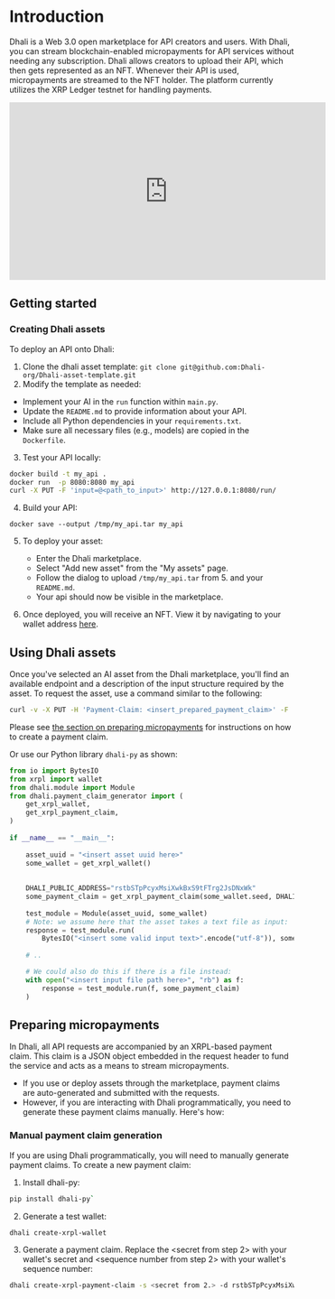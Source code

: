 # Introduction

Dhali is a Web 3.0 open marketplace for API creators and users. With Dhali, you can stream blockchain-enabled micropayments for API services without needing any subscription. Dhali allows creators to upload their API, which then gets represented as an NFT. Whenever their API is used, micropayments are streamed to the NFT holder. The platform currently utilizes the XRP Ledger testnet for handling payments.

 <p align="center" style="width:560px;">
          <iframe width="560" height="315" src="https://www.youtube-nocookie.com/embed/QaC_-lBG9hc" title="YouTube video player" frameborder="0" allow="accelerometer; autoplay; clipboard-write; encrypted-media; gyroscope; picture-in-picture; web-share" allowfullscreen></iframe>
</p>

## Getting started

### Creating Dhali assets

To deploy an API onto Dhali:
1. Clone the dhali asset template:
`git clone git@github.com:Dhali-org/Dhali-asset-template.git`
2. Modify the template as needed:
* Implement your AI in the `run` function within `main.py`.
* Update the `README.md` to provide information about your API.
* Include all Python dependencies in your `requirements.txt`.
* Make sure all necessary files (e.g., models) are copied in the `Dockerfile`.

3. Test your API locally:
```bash
docker build -t my_api .
docker run  -p 8080:8080 my_api
curl -X PUT -F 'input=@<path_to_input>' http://127.0.0.1:8080/run/
```
4. Build your API:
```
docker save --output /tmp/my_api.tar my_api
```
5. To deploy your asset:
    * Enter the Dhali marketplace.
    * Select "Add new asset" from the "My assets" page.
    * Follow the dialog to upload `/tmp/my_api.tar` from 5. and your `README.md`.
    * Your api should now be visible in the marketplace.

6. Once deployed, you will receive an NFT. View it by navigating to your wallet address [here](https://testnet.xrpl.org/).


## Using Dhali assets

Once you've selected an AI asset from the Dhali marketplace, you'll find an available endpoint and a description of the input structure required by the asset. To request the asset, use a command similar to the following:

```bash
curl -v -X PUT -H 'Payment-Claim: <insert_prepared_payment_claim>' -F 'input=@<path_to_input_file>' https://<URL>/<ASSET_ID>/run
```

Please see [the section on preparing micropayments](#preparing-micropayments) for instructions on how to create a payment claim.

Or use our Python library `dhali-py` as shown:

```python
from io import BytesIO                                                             
from xrpl import wallet                                                            
from dhali.module import Module                                                    
from dhali.payment_claim_generator import (                                        
    get_xrpl_wallet,                                                               
    get_xrpl_payment_claim,                                                        
)                                                                                  
                                                                                   
if __name__ == "__main__":                                                         
                                                                                   
    asset_uuid = "<insert asset uuid here>"                                        
    some_wallet = get_xrpl_wallet()                                                
                                                                                   
                                                                                   
    DHALI_PUBLIC_ADDRESS="rstbSTpPcyxMsiXwkBxS9tFTrg2JsDNxWk"                      
    some_payment_claim = get_xrpl_payment_claim(some_wallet.seed, DHALI_PUBLIC_ADDRESS, "10000", some_wallet.sequence, "100000")
                                                                                   
    test_module = Module(asset_uuid, some_wallet)                                  
    # Note: we assume here that the asset takes a text file as input:
    response = test_module.run(                                                    
        BytesIO("<insert some valid input text>".encode("utf-8")), some_payment_claim
    
    # ..

    # We could also do this if there is a file instead:
    with open("<insert input file path here>", "rb") as f:
        response = test_module.run(f, some_payment_claim)
    )  
```

## Preparing micropayments

In Dhali, all API requests are accompanied by an XRPL-based payment claim. This claim is a JSON object embedded in the request header to fund the service and acts as a means to stream micropayments.

* If you use or deploy assets through the marketplace, payment claims are auto-generated and submitted with the requests.
* However, if you are interacting with Dhali programmatically, you need to generate these payment claims manually. Here's how:

### Manual payment claim generation

If you are using Dhali programmatically, you will need to manually generate payment claims. To create a new payment claim:
1. Install dhali-py:
```bash
pip install dhali-py`
```

2. Generate a test wallet:
```bash
dhali create-xrpl-wallet
```

3. Generate a payment claim. Replace the <secret from step 2> with your wallet's secret and <sequence number from step 2> with your wallet's sequence number:
```bash
dhali create-xrpl-payment-claim -s <secret from 2.> -d rstbSTpPcyxMsiXwkBxS9tFTrg2JsDNxWk -a 10000000 -i <sequence number from 2.> -t 100000000
```